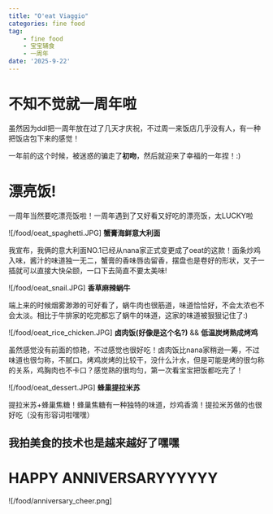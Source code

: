 ```yaml
---
title: "O'eat Viaggio"
categories: fine food
tag: 
    - fine food
    - 宝宝辅食
    - 一周年
date: '2025-9-22'
---
```


# 不知不觉就一周年啦
虽然因为ddl把一周年放在过了几天才庆祝，不过周一来饭店几乎没有人，有一种把饭店包下来的感觉！

一年前的这个时候，被迷惑的骗走了**初吻**，然后就迎来了幸福的一年捏！:)

# 漂亮饭!
一周年当然要吃漂亮饭啦！一周年遇到了又好看又好吃的漂亮饭，太LUCKY啦

![/food/oeat_spaghetti.JPG]
**蟹膏海鲜意大利面**

我宣布，我俩的意大利面NO.1已经从nana家正式变更成了oeat的这款！面条炒鸡入味，酱汁的味道独一无二，蟹膏的香味唇齿留香，摆盘也是卷好的形状，叉子一插就可以直接大快朵颐，一口下去简直不要太美味!

![/food/oeat_snail.JPG]
**香草麻辣蜗牛**

端上来的时候烟雾渺渺的可好看了，蜗牛肉也很筋道，味道恰恰好，不会太浓也不会太淡。相比于牛排家的吃完都忘了蜗牛的味道，这家的味道被狠狠记住了:)

![/food/oeat_rice_chicken.JPG]
**卤肉饭(好像是这个名?)** && **低温炭烤熟成烤鸡**

虽然感觉没有前面的惊艳，不过感觉也很好吃！卤肉饭比nana家稍逊一筹，不过味道也很匀称，不腻口。烤鸡炭烤的比较干，没什么汁水，但是可能是烤的很匀称的关系，鸡胸肉也不卡口？感觉熟的很均匀，第一次看宝宝把饭都吃完了！

![/food/oeat_dessert.JPG]
**蜂巢提拉米苏**

提拉米苏+蜂巢焦糖！蜂巢焦糖有一种独特的味道，炒鸡香滴！提拉米苏做的也很好吃（没有形容词啦嘿嘿）

## 我拍美食的技术也是越来越好了嘿嘿

# HAPPY ANNIVERSARYYYYYY
![/food/anniversary_cheer.png]